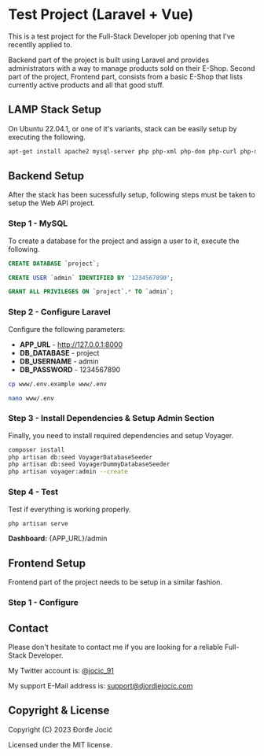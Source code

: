 # Test Project (Laravel + Vue)

This is a test project for the Full-Stack Developer job opening that I've recentlly applied to.

Backend part of the project is built using Laravel and provides administrators with a way to manage products sold on their E-Shop. Second part of the project, Frontend part, consists from a basic E-Shop that lists currently active products and all that good stuff.

## LAMP Stack Setup

On Ubuntu 22.04.1, or one of it's variants, stack can be easily setup by executing the following. 

```bash
apt-get install apache2 mysql-server php php-xml php-dom php-curl php-mysql php-gd -y
```

## Backend Setup

After the stack has been sucessfully setup, following steps must be taken to setup the Web API project.

### Step 1 - MySQL

To create a database for the project and assign a user to it, execute the following.

```sql
CREATE DATABASE `project`;

CREATE USER `admin` IDENTIFIED BY '1234567890';

GRANT ALL PRIVILEGES ON `project`.* TO `admin`;
```

### Step 2 - Configure Laravel

Configure the following parameters:
*  **APP_URL** - http://127.0.0.1:8000
*  **DB_DATABASE** - project
*  **DB_USERNAME** - admin
*  **DB_PASSWORD** - 1234567890

```bash
cp www/.env.example www/.env

nano www/.env
```

### Step 3 - Install Dependencies & Setup Admin Section

Finally, you need to install required dependencies and setup Voyager.

```bash
composer install
php artisan db:seed VoyagerDatabaseSeeder
php artisan db:seed VoyagerDummyDatabaseSeeder
php artisan voyager:admin --create
```

### Step 4 - Test

Test if everything is working properly.

```bash
php artisan serve
```

**Dashboard:** {APP_URL}/admin

## Frontend Setup

Frontend part of the project needs to be setup in a similar fashion.

### Step 1 - Configure 

## Contact

Please don't hesitate to contact me if you are looking for a reliable Full-Stack Developer.

My Twitter account is: [@jocic_91](https://www.twitter.com/jocic_91)

My support E-Mail address is: [support@djordjejocic.com](mailto:support@djordjejocic.com)

## Copyright & License

Copyright (C) 2023 Đorđe Jocić

Licensed under the MIT license.
